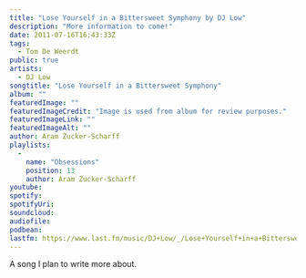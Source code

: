 ```yaml
---
title: "Lose Yourself in a Bittersweet Symphony by DJ Low"
description: "More information to come!"
date: 2011-07-16T16:43:33Z
tags:
  - Tom De Weerdt
public: true
artists:
  - DJ Low
songtitle: "Lose Yourself in a Bittersweet Symphony"
album: ""
featuredImage: ""
featuredImageCredit: "Image is used from album for review purposes."
featuredImageLink: ""
featuredImageAlt: ""
author: Aram Zucker-Scharff
playlists:
  -
    name: "Obsessions"
    position: 13
    author: Aram Zucker-Scharff
youtube: 
spotify: 
spotifyUri: 
soundcloud:
audiofile:
podbean:
lastfm: https://www.last.fm/music/DJ+Low/_/Lose+Yourself+in+a+Bittersweet+Symphony
---
```


A song I plan to write more about.
		